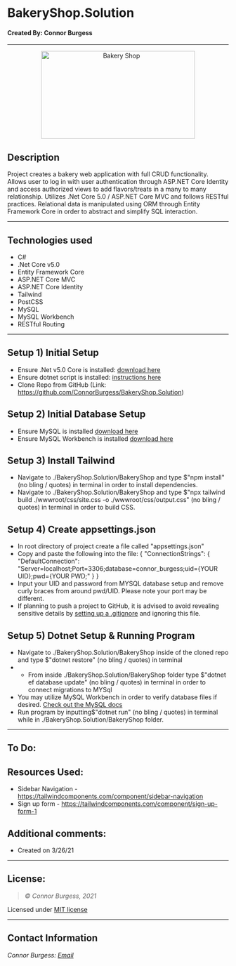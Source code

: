 # BakeryShop.Solution
#### Created By: Connor Burgess 
* * *
<p align="center"><img src="" alt="Bakery Shop"
	title="Bakery Shop" width="350" height="200"></p>

## Description  
Project creates a bakery web application with full CRUD functionality. Allows user to log in with user authentication through ASP.NET Core Identity and access authorized views to add flavors/treats in a many to many relationship. Utilizes .Net Core 5.0 / ASP.NET Core MVC and follows RESTful practices. Relational data is manipulated using ORM through Entity Framework Core in order to abstract and simplify SQL interaction. 
* * *

## Technologies used
* C#
* .Net Core v5.0
* Entity Framework Core
* ASP.NET Core MVC
* ASP.NET Core Identity
* Tailwind
* PostCSS
* MySQL
* MySQL Workbench
* RESTful Routing

* * *
## Setup 1) Initial Setup
* Ensure .Net v5.0 Core is installed: [download here](https://dotnet.microsoft.com/download/dotnet/5.0)
* Ensure dotnet script is installed: [instructions here](https://github.com/filipw/dotnet-script)
* Clone Repo from GitHub (Link: https://github.com/ConnorBurgess/BakeryShop.Solution)

## Setup 2) Initial Database Setup
* Ensure MySQL is installed [download here](https://www.mysql.com/)
* Ensure MySQL Workbench is installed [download here](https://www.mysql.com/products/workbench/)

## Setup 3) Install Tailwind
* Navigate to ./BakeryShop.Solution/BakeryShop and type $"npm install" (no bling / quotes) in terminal in order to install dependencies.
* Navigate to ./BakeryShop.Solution/BakeryShop and type $"npx tailwind build ./wwwroot/css/site.css -o ./wwwroot/css/output.css" (no bling / quotes) in terminal in order to build CSS.

## Setup 4) Create appsettings.json
* In root directory of project create a file called "appsettings.json"
* Copy and paste the following into the file:
{
  "ConnectionStrings": {
    "DefaultConnection": "Server=localhost;Port=3306;database=connor_burgess;uid={YOUR UID};pwd={YOUR PWD;"
  }
}
* Input your UID and password from MYSQL database setup and remove curly braces from around pwd/UID. Please note your port may be different.
* If planning to push a project to GitHub, it is advised to avoid revealing sensitive details by [setting up a .gitignore](https://docs.github.com/en/github/using-git/ignoring-files) and ignoring this file.

## Setup 5) Dotnet Setup & Running Program
* Navigate to ./BakeryShop.Solution/BakeryShop inside of the cloned repo and type $"dotnet restore" (no bling / quotes) in terminal
* * From inside ./BakeryShop.Solution/BakeryShop folder type $"dotnet ef database update" (no bling / quotes) in terminal in order to connect migrations to MYSql
* You may utilize MySQL Workbench in order to verify database files if desired. [Check out the MySQL docs](https://dev.mysql.com/doc/workbench/en/wb-sql-editor-navigator.html)
* Run program by inputting$"dotnet run" (no bling / quotes) in terminal while in ./BakeryShop.Solution/BakeryShop folder.

* * *

## To Do:

## Resources Used:
* Sidebar Navigation - https://tailwindcomponents.com/component/sidebar-navigation
* Sign up form - https://tailwindcomponents.com/component/sign-up-form-1
## Additional comments:
* Created on 3/26/21  
* * *

## License:
> *&copy; Connor Burgess, 2021*

Licensed under [MIT license](https://mit-license.org/)

* * *

## Contact Information
_Connor Burgess: [Email](connorburgesscodes@gmail.com)_